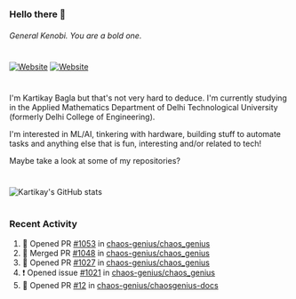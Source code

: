 ### Hello there 👋
###### General Kenobi. You are a bold one.

#
[![Website](https://img.shields.io/website?label=kartikaybagla.com&style=flat-square&url=https%3A%2F%2Fkartikaybagla.com)](https://kartikaybagla.com)
[![Website](https://img.shields.io/website?label=itwasthe.management&style=flat-square&url=https%3A%2F%2Fitwasthe.management)](https://itwasthe.management)
#

I'm Kartikay Bagla but that's not very hard to deduce. I'm currently studying in the Applied Mathematics Department of Delhi Technological University (formerly Delhi College of Engineering).

I'm interested in ML/AI, tinkering with hardware, building stuff to automate tasks and anything else that is fun, interesting and/or related to tech!

Maybe take a look at some of my repositories?

#
![Kartikay's GitHub stats](https://github-readme-stats.vercel.app/api?username=kartikay-bagla&count_private=true&show_icons=true&theme=radical)
#


### Recent Activity
<!--START_SECTION:activity-->
1. 💪 Opened PR [#1053](https://github.com/chaos-genius/chaos_genius/pull/1053) in [chaos-genius/chaos_genius](https://github.com/chaos-genius/chaos_genius)
2. 🎉 Merged PR [#1048](https://github.com/chaos-genius/chaos_genius/pull/1048) in [chaos-genius/chaos_genius](https://github.com/chaos-genius/chaos_genius)
3. 💪 Opened PR [#1027](https://github.com/chaos-genius/chaos_genius/pull/1027) in [chaos-genius/chaos_genius](https://github.com/chaos-genius/chaos_genius)
4. ❗️ Opened issue [#1021](https://github.com/chaos-genius/chaos_genius/issues/1021) in [chaos-genius/chaos_genius](https://github.com/chaos-genius/chaos_genius)
5. 💪 Opened PR [#12](https://github.com/chaos-genius/chaosgenius-docs/pull/12) in [chaos-genius/chaosgenius-docs](https://github.com/chaos-genius/chaosgenius-docs)
<!--END_SECTION:activity-->
